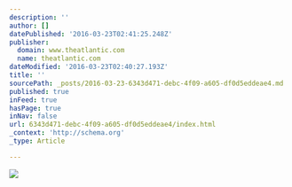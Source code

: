```yaml
---
description: ''
author: []
datePublished: '2016-03-23T02:41:25.248Z'
publisher:
  domain: www.theatlantic.com
  name: theatlantic.com
dateModified: '2016-03-23T02:40:27.193Z'
title: ''
sourcePath: _posts/2016-03-23-6343d471-debc-4f09-a605-df0d5eddeae4.md
published: true
inFeed: true
hasPage: true
inNav: false
url: 6343d471-debc-4f09-a605-df0d5eddeae4/index.html
_context: 'http://schema.org'
_type: Article

---
```

![](http://cdn.theatlantic.com/assets/media/img/2016/03/22/01_edit/1920.jpg?1458660218)